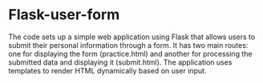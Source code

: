 # Flask-user-form
The code sets up a simple web application using Flask that allows users to submit their personal information through a form. It has two main routes: one for displaying the form (practice.html) and another for processing the submitted data and displaying it (submit.html). The application uses templates to render HTML dynamically based on user input.
